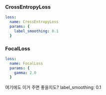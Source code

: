 
### CrossEntropyLoss

```yaml
loss:
  name: CrossEntropyLoss
  params: {
    label_smoothing: 0.1
  }
```


### FocalLoss

```yaml
loss:
  name: FocalLoss
  params: {
    gamma: 2.0
  }
```
여기에도 이거 주면 좋을지도? label_smoothing: 0.1